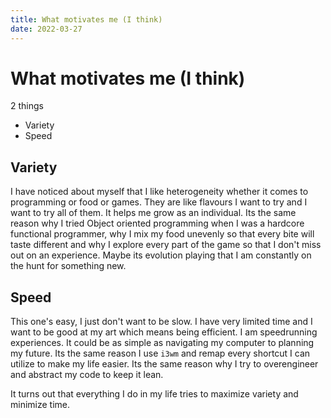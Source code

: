 ```yaml
---
title: What motivates me (I think)
date: 2022-03-27
---
```


# What motivates me (I think)

2 things
- Variety
- Speed

## Variety
I have noticed about myself that I like heterogeneity whether it comes to programming or food or games. They are like flavours I want to try and I want to try all of them. It helps me grow as an individual. Its the same reason why I tried Object oriented programming when I was a hardcore functional programmer, why I mix my food unevenly so that every bite will taste different and why I explore every part of the game so that I don't miss out on an experience. Maybe its evolution playing that I am constantly on the hunt for something new.

## Speed
This one's easy, I just don't want to be slow. I have very limited time and I want to be good at my art which means being efficient. I am speedrunning experiences. It could be as simple as navigating my computer to planning my future. Its the same reason I use `i3wm` and remap every shortcut I can utilize to make my life easier. Its the same reason why I try to overengineer and abstract my code to keep it lean.

It turns out that everything I do in my life tries to maximize variety and minimize time.
